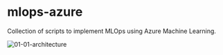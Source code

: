 # mlops-azure

Collection of scripts to implement MLOps using Azure Machine Learning.

![01-01-architecture](https://github.com/saldanhad/mlops-azure/assets/115748404/22a70f4b-67c1-47a8-945f-61754c36363e)

